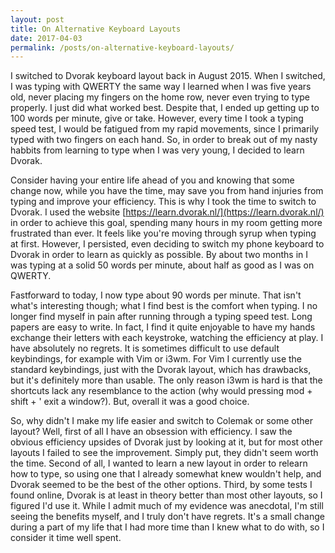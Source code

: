 ```yaml
---
layout: post
title: On Alternative Keyboard Layouts
date: 2017-04-03
permalink: /posts/on-alternative-keyboard-layouts/
---
```


I switched to Dvorak keyboard layout back in August 2015.  When I switched, I was typing with QWERTY the same way I learned when I was five years old, never placing my fingers on the home row, never even trying to type properly.  I just did what worked best.  Despite that, I ended up getting up to 100 words per minute, give or take.  However, every time I took a typing speed test, I would be fatigued from my rapid movements, since I primarily typed with two fingers on each hand.  So, in order to break out of my nasty habbits from learning to type when I was very young, I decided to learn Dvorak.

Consider having your entire life ahead of you and knowing that some change now, while you have the time, may save you from hand injuries from typing and improve your efficiency.  This is why I took the time to switch to Dvorak.  I used the website [https://learn.dvorak.nl/](https://learn.dvorak.nl/) in order to achieve this goal, spending many hours in my room getting more frustrated than ever.  It feels like you're moving through syrup when typing at first.  However, I persisted, even deciding to switch my phone keyboard to Dvorak in order to learn as quickly as possible.  By about two months in I was typing at a solid 50 words per minute, about half as good as I was on QWERTY.

Fastforward to today, I now type about 90 words per minute.  That isn't what's interesting though; what I find best is the comfort when typing.  I no longer find myself in pain after running through a typing speed test.  Long papers are easy to write.  In fact, I find it quite enjoyable to have my hands exchange their letters with each keystroke, watching the efficiency at play.  I have absolutely no regrets.  It is sometimes difficult to use default keybindings, for example with Vim or i3wm.  For Vim I currently use the standard keybindings, just with the Dvorak layout, which has drawbacks, but it's definitely more than usable.  The only reason i3wm is hard is that the shortcuts lack any resemblance to the action (why would pressing mod + shift + ' exit a window?).  But, overall it was a good choice.

So, why didn't I make my life easier and switch to Colemak or some other layout?  Well, first of all I have an obsession with efficiency.  I saw the obvious efficiency upsides of Dvorak just by looking at it, but for most other layouts I failed to see the improvement.  Simply put, they didn't seem worth the time.  Second of all, I wanted to learn a new layout in order to relearn how to type, so using one that I already somewhat knew wouldn't help, and Dvorak seemed to be the best of the other options.  Third, by some tests I found online, Dvorak is at least in theory better than most other layouts, so I figured I'd use it.  While I admit much of my evidence was anecdotal, I'm still seeing the benefits myself, and I truly don't have regrets.  It's a small change during a part of my life that I had more time than I knew what to do with, so I consider it time well spent.
